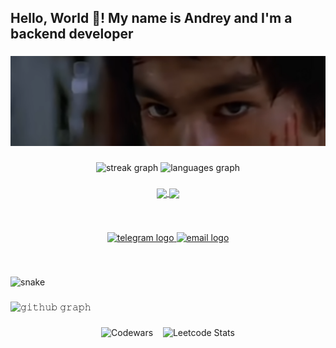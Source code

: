 <h2 align="left">Hello, World 👋! My name is Andrey and I'm a backend developer</h2>

###

![](https://github.com/mnovouralsk/mnovouralsk/blob/main/output/BruceLee.png)

###

<div align="center">
  <img src="https://streak-stats.demolab.com?user=mnovouralsk&locale=en&mode=daily&theme=dracula&hide_border=false&border_radius=5" height="150" alt="streak graph"  />
  <img src="https://github-readme-stats.vercel.app/api/top-langs?username=mnovouralsk&locale=en&hide_title=false&layout=compact&card_width=320&langs_count=5&theme=dracula&hide_border=false" height="150" alt="languages graph"  />
</div>

###

<p align="center">
  <a href="https://github.com/mnovouralsk">
    <img align="center" src="https://github-readme-stats.vercel.app/api?username=mnovouralsk&show_icons=true&hide_border=true&title_color=94b4a4&amp&icon_color=FFFFFF&amp&text_color=FFFFFF&amp&bg_color=000000&count_private=true&include_all_commits=true"/>
  </a>
  <a href="https://github.com/mnovouralsk">
    <img align="center" height="195px" src="https://github-readme-stats.vercel.app/api/top-langs/?username=mnovouralsk&text_color=FFFFFF&bg_color=000000&title_color=94b4a4&langs_count=15&layout=compact&hide_border=true" />
  </a>
</p>
</details>
<br>

###

<div align="center">
  <a href="https://t.me/mnovouralsk" target="_blank">
    <img src="https://img.shields.io/static/v1?message=Telegram&logo=telegram&label=&color=2CA5E0&logoColor=white&labelColor=&style=for-the-badge" height="35" alt="telegram logo" />
  </a>

  <a href="mailto:mnovouralsk@gmail.com" target="_blank">
    <img src="https://img.shields.io/static/v1?message=Email&logo=gmail&label=&color=D14836&logoColor=white&labelColor=&style=for-the-badge" height="35" alt="email logo" />
  </a>
</div>

###

<br clear="both">

![snake](output/snake.svg)

###
![𝚐𝚒𝚝𝚑𝚞𝚋 𝚐𝚛𝚊𝚙𝚑](https://github-readme-activity-graph.vercel.app/graph?username=mnovouralsk&theme=react-dark&hide_border=true&area=true)
###
<div align="center">
  <img src="https://github.r2v.ch/codewars?user=neohrenimyj&name=true&top_languages=true&stroke=%23b362ff&theme=purple_dark" alt="Codewars" />
  &nbsp;&nbsp;
  <img src="https://leetcard.jacoblin.cool/mnovouralsk?ext=heatmap" alt="Leetcode Stats" />
</div>
